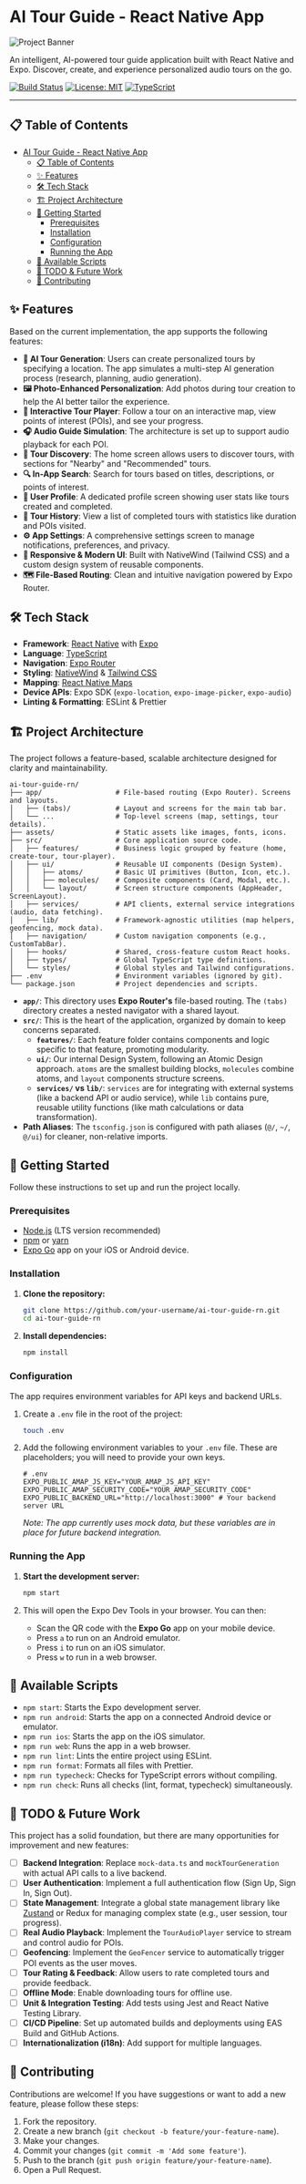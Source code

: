 # AI Tour Guide - React Native App

![Project Banner](https://example.com/your-banner-image.png) <!-- It's a good practice to add a banner or logo -->

An intelligent, AI-powered tour guide application built with React Native and Expo. Discover, create, and experience personalized audio tours on the go.

[![Build Status](https://img.shields.io/badge/build-passing-brightgreen)](https://github.com)
[![License: MIT](https://img.shields.io/badge/License-MIT-blue.svg)](https://opensource.org/licenses/MIT)
[![TypeScript](https://img.shields.io/badge/--typescript?style=social&logo=typescript)](https://www.typescriptlang.org/)

---

## 📋 Table of Contents

- [AI Tour Guide - React Native App](#ai-tour-guide---react-native-app)
  - [📋 Table of Contents](#-table-of-contents)
  - [✨ Features](#-features)
  - [🛠️ Tech Stack](#️-tech-stack)
  - [🏗️ Project Architecture](#️-project-architecture)
  - [🚀 Getting Started](#-getting-started)
    - [Prerequisites](#prerequisites)
    - [Installation](#installation)
    - [Configuration](#configuration)
    - [Running the App](#running-the-app)
  - [📜 Available Scripts](#-available-scripts)
  - [🎯 TODO \& Future Work](#-todo--future-work)
  - [🤝 Contributing](#-contributing)

## ✨ Features

Based on the current implementation, the app supports the following features:

-   **🤖 AI Tour Generation**: Users can create personalized tours by specifying a location. The app simulates a multi-step AI generation process (research, planning, audio generation).
-   **🖼️ Photo-Enhanced Personalization**: Add photos during tour creation to help the AI better tailor the experience.
-   **📍 Interactive Tour Player**: Follow a tour on an interactive map, view points of interest (POIs), and see your progress.
-   **🎧 Audio Guide Simulation**: The architecture is set up to support audio playback for each POI.
-   **🧭 Tour Discovery**: The home screen allows users to discover tours, with sections for "Nearby" and "Recommended" tours.
-   **🔍 In-App Search**: Search for tours based on titles, descriptions, or points of interest.
-   **👤 User Profile**: A dedicated profile screen showing user stats like tours created and completed.
-   **📜 Tour History**: View a list of completed tours with statistics like duration and POIs visited.
-   **⚙️ App Settings**: A comprehensive settings screen to manage notifications, preferences, and privacy.
-   **📱 Responsive & Modern UI**: Built with NativeWind (Tailwind CSS) and a custom design system of reusable components.
-   **🗺️ File-Based Routing**: Clean and intuitive navigation powered by Expo Router.

## 🛠️ Tech Stack

-   **Framework**: [React Native](https://reactnative.dev/) with [Expo](https://expo.dev/)
-   **Language**: [TypeScript](https://www.typescriptlang.org/)
-   **Navigation**: [Expo Router](https://docs.expo.dev/router/introduction/)
-   **Styling**: [NativeWind](https://www.nativewind.dev/) & [Tailwind CSS](https://tailwindcss.com/)
-   **Mapping**: [React Native Maps](https://github.com/react-native-maps/react-native-maps)
-   **Device APIs**: Expo SDK (`expo-location`, `expo-image-picker`, `expo-audio`)
-   **Linting & Formatting**: ESLint & Prettier

## 🏗️ Project Architecture

The project follows a feature-based, scalable architecture designed for clarity and maintainability.

```
ai-tour-guide-rn/
├── app/                  # File-based routing (Expo Router). Screens and layouts.
│   ├── (tabs)/           # Layout and screens for the main tab bar.
│   └── ...               # Top-level screens (map, settings, tour details).
├── assets/               # Static assets like images, fonts, icons.
├── src/                  # Core application source code.
│   ├── features/         # Business logic grouped by feature (home, create-tour, tour-player).
│   ├── ui/               # Reusable UI components (Design System).
│   │   ├── atoms/        # Basic UI primitives (Button, Icon, etc.).
│   │   ├── molecules/    # Composite components (Card, Modal, etc.).
│   │   └── layout/       # Screen structure components (AppHeader, ScreenLayout).
│   ├── services/         # API clients, external service integrations (audio, data fetching).
│   ├── lib/              # Framework-agnostic utilities (map helpers, geofencing, mock data).
│   ├── navigation/       # Custom navigation components (e.g., CustomTabBar).
│   ├── hooks/            # Shared, cross-feature custom React hooks.
│   ├── types/            # Global TypeScript type definitions.
│   └── styles/           # Global styles and Tailwind configurations.
├── .env                  # Environment variables (ignored by git).
└── package.json          # Project dependencies and scripts.
```

-   **`app/`**: This directory uses **Expo Router's** file-based routing. The `(tabs)` directory creates a nested navigator with a shared layout.
-   **`src/`**: This is the heart of the application, organized by domain to keep concerns separated.
    -   **`features/`**: Each feature folder contains components and logic specific to that feature, promoting modularity.
    -   **`ui/`**: Our internal Design System, following an Atomic Design approach. `atoms` are the smallest building blocks, `molecules` combine atoms, and `layout` components structure screens.
    -   **`services/` vs `lib/`**: `services` are for integrating with external systems (like a backend API or audio service), while `lib` contains pure, reusable utility functions (like math calculations or data transformation).
-   **Path Aliases**: The `tsconfig.json` is configured with path aliases (`@/`, `~/`, `@/ui`) for cleaner, non-relative imports.

## 🚀 Getting Started

Follow these instructions to set up and run the project locally.

### Prerequisites

-   [Node.js](https://nodejs.org/en/) (LTS version recommended)
-   [npm](https://www.npmjs.com/) or [yarn](https://yarnpkg.com/)
-   [Expo Go](https://expo.dev/go) app on your iOS or Android device.

### Installation

1.  **Clone the repository:**
    ```bash
    git clone https://github.com/your-username/ai-tour-guide-rn.git
    cd ai-tour-guide-rn
    ```

2.  **Install dependencies:**
    ```bash
    npm install
    ```

### Configuration

The app requires environment variables for API keys and backend URLs.

1.  Create a `.env` file in the root of the project:
    ```bash
    touch .env
    ```

2.  Add the following environment variables to your `.env` file. These are placeholders; you will need to provide your own keys.

    ```env
    # .env
    EXPO_PUBLIC_AMAP_JS_KEY="YOUR_AMAP_JS_API_KEY"
    EXPO_PUBLIC_AMAP_SECURITY_CODE="YOUR_AMAP_SECURITY_CODE"
    EXPO_PUBLIC_BACKEND_URL="http://localhost:3000" # Your backend server URL
    ```
    *Note: The app currently uses mock data, but these variables are in place for future backend integration.*

### Running the App

1.  **Start the development server:**
    ```bash
    npm start
    ```

2.  This will open the Expo Dev Tools in your browser. You can then:
    -   Scan the QR code with the **Expo Go** app on your mobile device.
    -   Press `a` to run on an Android emulator.
    -   Press `i` to run on an iOS simulator.
    -   Press `w` to run in a web browser.

## 📜 Available Scripts

-   `npm start`: Starts the Expo development server.
-   `npm run android`: Starts the app on a connected Android device or emulator.
-   `npm run ios`: Starts the app on the iOS simulator.
-   `npm run web`: Runs the app in a web browser.
-   `npm run lint`: Lints the entire project using ESLint.
-   `npm run format`: Formats all files with Prettier.
-   `npm run typecheck`: Checks for TypeScript errors without compiling.
-   `npm run check`: Runs all checks (lint, format, typecheck) simultaneously.

## 🎯 TODO & Future Work

This project has a solid foundation, but there are many opportunities for improvement and new features:

-   [ ] **Backend Integration**: Replace `mock-data.ts` and `mockTourGeneration` with actual API calls to a live backend.
-   [ ] **User Authentication**: Implement a full authentication flow (Sign Up, Sign In, Sign Out).
-   [ ] **State Management**: Integrate a global state management library like [Zustand](https://github.com/pmndrs/zustand) or Redux for managing complex state (e.g., user session, tour progress).
-   [ ] **Real Audio Playback**: Implement the `TourAudioPlayer` service to stream and control audio for POIs.
-   [ ] **Geofencing**: Implement the `GeoFencer` service to automatically trigger POI events as the user moves.
-   [ ] **Tour Rating & Feedback**: Allow users to rate completed tours and provide feedback.
-   [ ] **Offline Mode**: Enable downloading tours for offline use.
-   [ ] **Unit & Integration Testing**: Add tests using Jest and React Native Testing Library.
-   [ ] **CI/CD Pipeline**: Set up automated builds and deployments using EAS Build and GitHub Actions.
-   [ ] **Internationalization (i18n)**: Add support for multiple languages.

## 🤝 Contributing

Contributions are welcome! If you have suggestions or want to add a new feature, please follow these steps:

1.  Fork the repository.
2.  Create a new branch (`git checkout -b feature/your-feature-name`).
3.  Make your changes.
4.  Commit your changes (`git commit -m 'Add some feature'`).
5.  Push to the branch (`git push origin feature/your-feature-name`).
6.  Open a Pull Request.